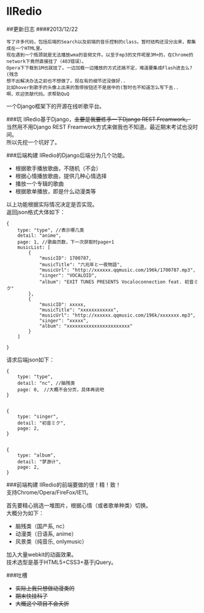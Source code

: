 llRedio
=======
##更新日志
####2013/12/22

    写了许多代码，包括后端的Search以及前端的音乐控制的class。暂时结构还没分出来，都集成在一个HTML里。
    现在遇到一个瓶颈就是无法播放wma的音频文件。以至于mp3的文件呢是3M+的，在Chrome的network下竟然直接挂了（403错误）。
    Opera下下载到1M也就挂了。一边加载一边播放的方式还搞不定，难道要集成Flash进去么?(残念
    想不出解决办法之前也不想做了。现在有的细节还没做好..
    比如hover到歌手的头像上出来的暂停按钮还不是居中的(暂时也不知道怎么写下去..
    啊，欢迎贡献代码。求帮助QuQ

一个Django框架下的开源在线听歌平台。   

###坑
llRedio基于Django，<del>主要是我要练手一下Django REST Freamwork。</del>    
当然用不用Django REST Freamwork方式来做我也不知道。最近期末考试也没时间。   
所以先挖一个坑好了。

###后端构建
llRedio的Django后端分为几个功能。   

+ 根据歌手播放歌曲，不随机（不会）   
+ 根据心情播放歌曲，提供几种心情选择   
+ 播放一个专辑的歌曲   
+ 根据歌单播放，即是什么动漫类等

以上功能根据实际情况决定是否实现。   
返回json格式大体如下：   

    {
        type: "type", //表示哪几类
        detail: "anime",
        page: 1, //歌曲页数，下一次获取时page+1
        musicList: [
            {
                "musicID": 1700787,
                "musicTitle": "六兆年と一夜物語",
                "musicUrl": "http://xxxxxx.qqmusic.com/196k/1700787.mp3",
                "singer": "VOCALOID",
                "album": "EXIT TUNES PRESENTS Vocaloconnection feat. 初音ミク"
            },
            {
                "musicID": xxxxx,
                "musicTitle": "xxxxxxxxxxxx",
                "musicUrl": "http://xxxxxx.qqmusic.com/196k/xxxxxxx.mp3",
                "singer": "xxxxx",
                "album": "xxxxxxxxxxxxxxxxxxxxxxx"
            }
        ]
        
    }


请求后端json如下：

    {
        type: "type",
        detail: "nc", //脑残类
        page: 0,　//大概不会分页，具体再说吧
    }


    {
        type: "singer",
        detail: "初音ミク",
        page: 2,
    }
    

    {
        type: "album",
        detail: "梦游计",
        page: 2,
    }

###前端构建
llRedio的前端要做的很！精！致！    
支持Chrome/Opera/FireFox/IE11。   

首先要精心挑选一堆图片，根据心情（或者歌单种类）切换。   
大概分为如下：   

+ 脑残类（国产系, nc）   
+ 动漫类（日语系, anime）   
+ 风景类（纯音乐, onlymusic）   

加入大量webkit的动画效果。   
技术选型是基于HTML5+CSS3+基于jQuery。    

###吐槽

+ <del>实际上我只想做动漫类的</del>    
+ <del>期末快挂科了</del>    
+ <del>大概这个项目不会夭折</del>   
